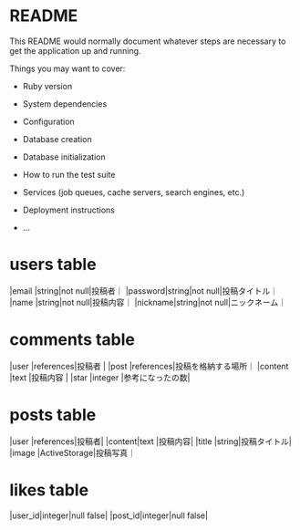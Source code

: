 # README

This README would normally document whatever steps are necessary to get the
application up and running.

Things you may want to cover:

* Ruby version

* System dependencies

* Configuration

* Database creation

* Database initialization

* How to run the test suite

* Services (job queues, cache servers, search engines, etc.)

* Deployment instructions

* ...

# users table
|email   |string|not null|投稿者｜
|password|string|not null|投稿タイトル｜
|name    |string|not null|投稿内容｜
|nickname|string|not null|ニックネーム｜


# comments table
|user      |references|投稿者     |
|post      |references|投稿を格納する場所｜
|content   |text      |投稿内容    |
|star      |integer   |参考になったの数|

# posts table
|user   |references|投稿者|
|content|text  |投稿内容|
|title  |string|投稿タイトル|
|image  |ActiveStorage|投稿写真｜

# likes table
|user_id|integer|null false|
|post_id|integer|null false|
